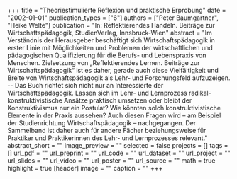 +++
title = "Theoriestimulierte Reflexion und praktische Erprobung"
date = "2002-01-01"
publication_types = ["6"]
authors = ["Peter Baumgartner", "Heike Welte"]
publication = "In: Reflektierendes Handeln. Beiträge zur Wirtschaftspädagogik, StudienVerlag, Innsbruck-Wien"
abstract = "Im Verständnis der Herausgeber beschäftigt sich Wirtschaftspädagogik in erster Linie mit Möglichkeiten und Problemen der wirtschaftlichen und pädagogischen Qualifizierung für die Berufs- und Lebenspraxis von Menschen. Zielsetzung von „Reflektierendes Lernen. Beiträge zur Wirtschaftspädagogik“ ist es daher, gerade auch diese Vielfältigkeit und Breite von Wirtschaftspädagogik als Lehr- und Forschungsfeld aufzuzeigen. -- Das Buch richtet sich nicht nur an Interessierte der Wirtschaftspädagogik. Lassen sich im Lehr- und Lernprozess radikal-konstruktivistische Ansätze praktisch umsetzen oder bleibt der Konstruktivismus nur ein Postulat? Wie könnten solch konstruktivistische Elemente in der Praxis aussehen? Auch diesen Fragen wird – am Beispiel der Studienrichtung Wirtschaftspädagogik – nachgegangen. Der Sammelband ist daher auch für andere Fächer beziehungsweise für Praktiker und Praktikerinnen des Lehr- und Lernprozesses relevant."
abstract_short = ""
image_preview = ""
selected = false
projects = []
tags = []
url_pdf = ""
url_preprint = ""
url_code = ""
url_dataset = ""
url_project = ""
url_slides = ""
url_video = ""
url_poster = ""
url_source = ""
math = true
highlight = true
[header]
image = ""
caption = ""
+++
